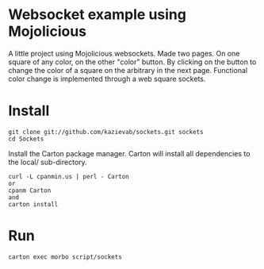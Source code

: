 # Websocket example using Mojolicious

A little project using Mojolicious websockets.
Made two pages. On one square of any color, on the other "color" button. By clicking on the button to change the color of a square on the arbitrary in the next page.
Functional color change is implemented through a web square sockets.

# Install

	git clone git://github.com/kazievab/sockets.git sockets
	cd Sockets


Install the Carton package manager. Carton will install all dependencies
to the local/ sub-directory.

	curl -L cpanmin.us | perl - Carton
	or
	cpanm Carton
	and
	carton install

# Run
	carton exec morbo script/sockets
